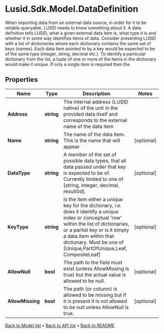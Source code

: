 # Lusid.Sdk.Model.DataDefinition
When importing data from an external data source, in order for it to be reliable queryable, LUSID needs to know something about it.  A data definition tells LUSID, what a given external data item is, what type it is and whether it in some way identifies items of data.  Consider presenting LUSID with a list of dictionaries where each dictionary contains the same set of keys (names). Each data item pointed to by  a key would be expected to be of the same type (integer, string, decimal etc.). To identify a particular dictionary from the list, a tuple of  one or more of the items in the dictionary would make it unique. If only a single item is required then the

## Properties

Name | Type | Description | Notes
------------ | ------------- | ------------- | -------------
**Address** | **string** | The internal address (LUSID native) of the unit in the provided data itself and corresponds to the external name of the data item | 
**Name** | **string** | The name of the data item. This is the name that will appear | [optional] 
**DataType** | **string** | A member of the set of possible data types, that all data passed under that key is expected to be of.  Currently limited to one of [string, integer, decimal, result0d]. | [optional] 
**KeyType** | **string** | Is the item either a unique key for the dictionary, i.e. does it identify a unique index or conceptual &#39;row&#39; within the list of dictionaries,  or a partial key or is it simply a data item within that dictionary. Must be one of [Unique,PartOfUnique,Leaf, CompositeLeaf] | [optional] 
**AllowNull** | **bool** | The path to the field must exist (unless AllowMissing is true) but the actual value is allowed to be null. | [optional] 
**AllowMissing** | **bool** | The path (or column) is allowed to be missing but if it is present it is not allowed to be null unless AllowNull is true. | [optional] 

[Back to Model list](../README.md#documentation-for-models) &#8226; [Back to API list](../README.md#documentation-for-api-endpoints) &#8226; [Back to README](../README.md)

